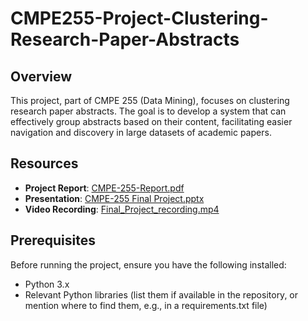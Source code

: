 # CMPE255-Project-Clustering-Research-Paper-Abstracts

## Overview
This project, part of CMPE 255 (Data Mining), focuses on clustering research paper abstracts. The goal is to develop a system that can effectively group abstracts based on their content, facilitating easier navigation and discovery in large datasets of academic papers.

## Resources
- **Project Report**: [CMPE-255-Report.pdf](https://github.com/AtharvaJadhav/CMPE255-Project-Clustering-Research-Paper-Abstracts/blob/main/CMPE-255-Report.pdf)
- **Presentation**: [CMPE-255 Final Project.pptx](https://github.com/AtharvaJadhav/CMPE255-Project-Clustering-Research-Paper-Abstracts/blob/main/CMPE-255%20Final%20Project.pptx)
- **Video Recording**: [Final_Project_recording.mp4](https://github.com/AtharvaJadhav/CMPE255-Project-Clustering-Research-Paper-Abstracts/blob/main/Final_Project_recording.mp4)

## Prerequisites
Before running the project, ensure you have the following installed:
- Python 3.x
- Relevant Python libraries (list them if available in the repository, or mention where to find them, e.g., in a requirements.txt file)

